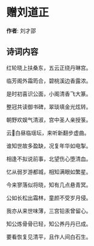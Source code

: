 # 赠刘道正

**作者**: 刘才邵

## 诗词内容

红轮晓上扶桑东，五云正绕丹琳宫。

临芳阁外霜筠合，碧桃溪边香露浓。

是时初喜识公面，小阁清香飞大篆。

整冠共读御书碑，翠琰填金光炫转。

朝野欢娱气清淑，宫中圣人亲授箓。

云𫐌白昼临瑶坛，来听新翻步虚曲。

谁知世故多盈缺，况复年华如电掣。

相逢不拟说前事，北望伤心堕清血。

忆从弱岁游都城，相知满眼如繁星。

今来寥落似将晓，知有几点悬青冥。

公如长松出霜林，童颜不受岁月侵。

我亦从来世味薄，三宫铅汞曾留心。

知公炼骨骨已轻，知公养丹丹已成。

要看恢复见清平，且作人间白石生。

